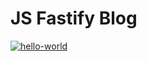 # JS Fastify Blog

[![hello-world](https://github.com/wassermanum/ci-lessons/actions/workflows/hello-world.yml/badge.svg)](https://github.com/wassermanum/ci-lessons/actions/workflows/hello-world.yml)

